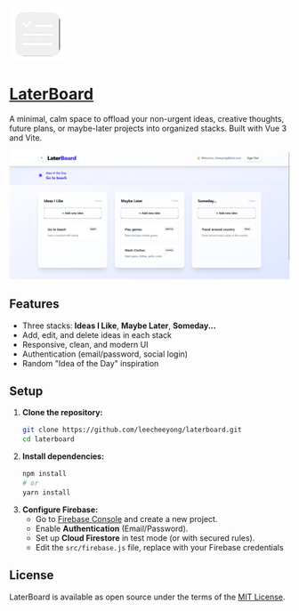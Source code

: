 <img src="/public/logo-white.png" width="100">

# [LaterBoard](https://laterboard.vercel.app)

A minimal, calm space to offload your non-urgent ideas, creative thoughts, future plans, or maybe-later projects into organized stacks. Built with Vue 3 and Vite.

![LaterBoard Screenshot](./demo.png)

## Features

- Three stacks: **Ideas I Like**, **Maybe Later**, **Someday...**
- Add, edit, and delete ideas in each stack
- Responsive, clean, and modern UI
- Authentication (email/password, social login)
- Random "Idea of the Day" inspiration

## Setup

1. **Clone the repository:**
   ```bash
   git clone https://github.com/leecheeyong/laterboard.git
   cd laterboard
   ```
2. **Install dependencies:**
   ```bash
   npm install
   # or
   yarn install
   ```
3. **Configure Firebase:**
   - Go to [Firebase Console](https://console.firebase.google.com/) and create a new project.
   - Enable **Authentication** (Email/Password).
   - Set up **Cloud Firestore** in test mode (or with secured rules).
   - Edit the `src/firebase.js` file, replace with your Firebase credentials

## License

LaterBoard is available as open source under the terms of the [MIT License](https://github.com/leecheeyong/LaterBoard/blob/main/LICENSE).
